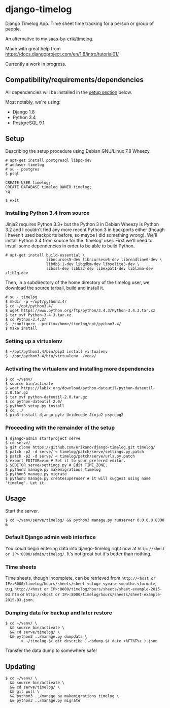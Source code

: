 # django-timelog

Django Timelog App. Time sheet time tracking for a person or group of people.

An alternative to my [saas-by-erik/timelog](https://github.com/saas-by-erik/timelog).

Made with great help from https://docs.djangoproject.com/en/1.8/intro/tutorial01/

Currently a work in progress.

## Compatibility/requirements/dependencies

All dependencies will be installed in the [setup section](#setup) below.

Most notably, we're using:

  * Django 1.8
  * Python 3.4
  * PostgreSQL 9.1

## Setup

Describing the setup procedure using Debian GNU/Linux 7.8 Wheezy.

```
# apt-get install postgresql libpq-dev
# adduser timelog
# su - postgres
$ psql
```

```
CREATE USER timelog;
CREATE DATABASE timelog OWNER timelog;
\q
```

```
$ exit
```

### Installing Python 3.4 from source

Jinja2 requires Python 3.3+ but the Python 3 in Debian Wheezy is Python 3.2 and I couldn't find any more recent Python 3 in backports either (though I haven't used backports before, so maybe I did something wrong). We'll install Python 3.4 from source for the `timelog' user. First we'll need to install some dependencies in order to be able to build Python.


```
# apt-get install build-essential \
                  libncurses5-dev libncursesw5-dev libreadline6-dev \
                  libdb5.1-dev libgdbm-dev libsqlite3-dev \
                  libssl-dev libbz2-dev libexpat1-dev liblzma-dev zlib1g-dev
```

Then, in a subdirectory of the home directory of the timelog user, we download the source tarball, build and install it.

```
# su - timelog
$ mkdir -p ~/opt/python3.4/
$ cd ~/opt/python3.4/
$ wget https://www.python.org/ftp/python/3.4.3/Python-3.4.3.tar.xz
$ tar xvf Python-3.4.3.tar.xz
$ cd Python-3.4.3/
$ ./configure --prefix=/home/timelog/opt/python3.4/
$ make install
```

### Setting up a virtualenv

```
$ ~/opt/python3.4/bin/pip3 install virtualenv
$ ~/opt/python3.4/bin/virtualenv ~/venv/
```

### Activating the virtualenv and installing more dependencies

```
$ cd ~/venv/
$ source bin/activate
$ wget https://labix.org/download/python-dateutil/python-dateutil-2.0.tar.gz
$ tar xvf python-dateutil-2.0.tar.gz
$ cd python-dateutil-2.0/
$ python3 setup.py install
$ cd ../
$ pip3 install django pytz Unidecode Jinja2 psycopg2
```

### Proceeding with the remainder of the setup

```
$ django-admin startproject serve
$ cd serve/
$ git clone https://github.com/erikano/django-timelog.git timelog/
$ patch -p2 -d serve/ < timelog/patch/serve/settings.py.patch
$ patch -p2 -d serve/ < timelog/patch/serve/urls.py.patch
$ export EDITOR=vim # Set it to your prefered editor.
$ $EDITOR serve/settings.py # Edit TIME_ZONE.
$ python3 manage.py makemigrations timelog
$ python3 manage.py migrate
$ python3 manage.py createsuperuser # it will suggest using name 'timelog'. Let it.
```

## Usage

Start the server.

```
$ cd ~/venv/serve/timelog/ && python3 manage.py runserver 0.0.0.0:8000 &
```

### Default Django admin web interface

You *could* begin entering data into django-timelog right now at
`http://<host or IP>:8000/admin/timelog/`.
It's not great but it's better than nothing.

### Time sheets

Time sheets, though incomplete, can be retrieved from 
`http://<host or IP>:8000/timelog/hours/sheets/sheet-<slug>-<year>-<month>.<format>`, e.g.
`http://<host or IP>:8000/timelog/hours/sheets/sheet-example-2015-03.htm` or
`http://<host or IP>:8000/timelog/hours/sheets/sheet-example-2015-03.json`.

### Dumping data for backup and later restore

```
$ cd ~/venv/ \
  && source bin/activate \
  && cd serve/timelog/ \
  && python3 ../manage.py dumpdata \
       > ~/timelog-$( git describe )-dbdump-$( date +%FT%T%z ).json
```

Transfer the data dump to somewhere safe!

## Updating

```
$ cd ~/venv/ \
  && source bin/activate \
  && cd serve/timelog/ \
  && git pull \
  && python3 ../manage.py makemigrations timelog \
  && python3 ../manage.py migrate
```
